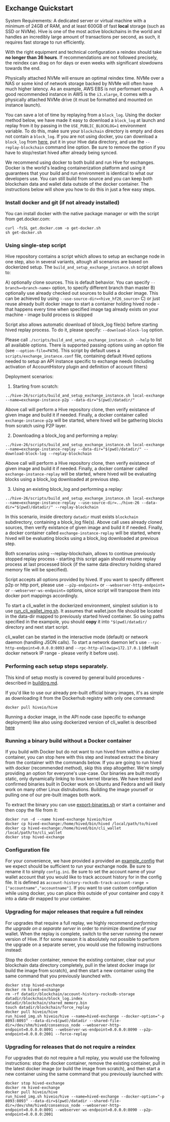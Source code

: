 Exchange Quickstart
-------------------

System Requirements: A dedicated server or virtual machine with a minimum of 24GB of RAM, and at least 600GB of fast **local**  storage (such as SSD or NVMe). Hive is one of the most active blockchains in the world and handles an incredibly large amount of transactions per second, as such, it requires fast storage to run efficiently.

With the right equipment and technical configuration a reindex should take **no longer than 36 hours**.  If recommendations are not followed precisely, the reindex can drag on for days or even weeks with significant slowdowns towards the end.

Physically attached NVMe will ensure an optimal reindex time. NVMe over a NAS or some kind of network storage backed by NVMe will often have much higher latency. As an example, AWS EBS is not performant enough. A good recommended instance in AWS is the `i3.xlarge`, it comes with a physically attached NVMe drive (it must be formatted and mounted on instance launch).

You can save a lot of time by replaying from a `block_log`. Using the docker method below, we have made it easy to download a `block_log` at launch and replay from it by passing in the `USE_PUBLIC_BLOCKLOG=1` environment variable. To do this, make sure your `blockchain` directory is empty and does not contain a `block_log`. If you are not using docker, you can download a `block_log` from [here](https://gtg.openhive.network/get/blockchain), put it in your Hive data directory, and use the `--replay-blockchain` command line option. Be sure to remove the option if you have to stop/restart hived after already being synced.

We recommend using docker to both build and run Hive for exchanges. Docker is the world's leading containerization platform and using it guarantees that your build and run environment is identical to what our developers use. You can still build from source and you can keep both blockchain data and wallet data outside of the docker container. The instructions below will show you how to do this in just a few easy steps.

### Install docker and git (if not already installed)

You can install docker with the native package manager or with the script from get.docker.com:
```
curl -fsSL get.docker.com -o get-docker.sh
sh get-docker.sh
```

### Using single-step script

Hive repository contains a script which allows to setup an exchange node in one step, also in several variants, altough all scenarios are based on dockerized setup. The `build_and_setup_exchange_instance.sh` script allows to:

A) optionally clone sources. This is default behavior. You can specify `--branch=<branch-name>` option, to specify different branch than master
B) optionally use already checked out sources to build a docker image. This can be achieved by using `--use-source-dir=<hive_hf26_source>`
C) or just reuse already built docker image to start a container holding hived node - that happens every time when specified image tag already exists on your machine - image build process is skipped

Script also allows automatic download of block_log file(s) before starting hived replay process. To do it, please specify: `--download-block-log` option.

Please call `./scripts/build_and_setup_exchange_instance.sh --help` to list all available options. There is supported passing options using an option file (see `--option-file=PATH`). 
This script by default uses a `scripts/exchange_instance.conf` file, containing default Hived options needed to setup an API instance specific to exchange needs (including activation of AccountHistory plugin and definition of account filters)

Deployment scenarios:

1) Starting from scratch:

`../hive-26/scripts/build_and_setup_exchange_instance.sh local-exchange --name=exchange-instance-p2p --data-dir="$(pwd)/datadir/"`

Above call will perform a Hive repository clone, then verify existance of given image and build it if needed. Finally, a docker container called `exchange-instance-p2p` will be started, where hived will be gathering blocks from scratch using P2P layer.

2) Downloading a block_log and performing a replay:

`../hive-26/scripts/build_and_setup_exchange_instance.sh local-exchange --name=exchange-instance-replay --data-dir="$(pwd)/datadir/" --download-block-log --replay-blockchain`

Above call will perform a Hive repository clone, then verify existance of given image and build it if needed. Finally, a docker container called `exchange-instance-replay` will be started, where hived will be evaluating blocks using a block_log downloaded at previous step.

3) Using an existing block_log and performing a replay:

`../hive-26/scripts/build_and_setup_exchange_instance.sh local-exchange --name=exchange-instance-replay --use-source-dir=../hive-26 --data-dir="$(pwd)/datadir/" --replay-blockchain`

In this scenario, inside directory `datadir` must exists `blockchain` subdirectory, containing a block_log file(s).
Above call uses already cloned sources, then verify existance of given image and build it if needed. Finally, a docker container called `exchange-instance-replay` will be started, where hived will be evaluating blocks using a block_log downloaded at previous step.

Both scenarios using --replay-blockchain, allows to continue previously stopped replay process - starting this script again should resume replay process at last processed block (if the same data directory holding shared memory file will be specified).

Script accepts all options provided by hived. If you want to specify different p2p or http port, please use `--p2p-endpoint=` or `--webserver-http-endpoint=` or `--webserver-ws-endpoint=` options, since script will transpose them into docker port mappings accordingly.

To start a cli_wallet in the dockerized environment, simplest solution is to use [run_cli_wallet_img.sh](/scripts/run_cli_wallet_img.sh). It assumes that wallet.json file should be located in the data-dir mapped to previously started hived container. So using paths specified in the exampole, you should **copy** it into `"$(pwd)/datadir/` directory and next start script.

cli_wallet can be started in the interactive mode (default) or network daemon (handling JSON calls). To start a network daemon let's use `--rpc-http-endpoint=0.0.0.0:8093` and `--rpc-http-allowip=172.17.0.1` (default docker network IP range - please verify it before use).

### Performing each setup steps separately.

This kind of setup mostly is covered by general build procedures - described in [building.md](/doc/building.md#building-under-docker).

If you'd like to use our already pre-built official binary images, it's as simple as downloading it from the Dockerhub registry with only one command:

```
docker pull hiveio/hive
```

Running a docker image, in the API node case (specific to exhange deployment) like also using dockerized version of cli_wallet is described [here](/README.md#scenarios-of-using-dockerized-hived-assumed-mainnet-configuration)

### Running a binary build without a Docker container

If you build with Docker but do not want to run hived from within a docker container, you can stop here with this step and instead extract the binary from the container with the commands below. If you are going to run hived with docker (recommended method), skip this step altogether. We're simply providing an option for everyone's use-case. Our binaries are built mostly static, only dynamically linking to linux kernel libraries. We have tested and confirmed binaries built in Docker work on Ubuntu and Fedora and will likely work on many other Linux distrubutions. Building the image yourself or pulling one of our pre-built images both work.

To extract the binary you can use [export-binaries.sh](/scripts/export-binaries.sh) or start a container and then copy the file from it:

```
docker run -d --name hived-exchange hiveio/hive
docker cp hived-exchange:/home/hived/bin/hived /local/path/to/hived
docker cp hived-exchange:/home/hived/bin/cli_wallet /local/path/to/cli_wallet
docker stop hived-exchange
```

### Configuration file

For your convenience, we have provided a provided an [example\_config](example\_config.ini) that we expect should be sufficient to run your exchange node. Be sure to rename it to simply `config.ini`. Be sure to set the account name of your wallet account that you would like to track account history for in the config file. It is defined as `account-history-rocksdb-track-account-range = ["accountname","accountname"]`.
If you want to use custom configuration while using docker, you can place this outside of your container and copy it into a data-dir mapped to your container.

### Upgrading for major releases that require a full reindex

For upgrades that require a full replay, we highly recommend *performing the upgrade on a separate server* in order to minimize downtime of your wallet. When the replay is complete, switch to the server running the newer version of Hive. If for some reason it is absolutely not possible to perform the upgrade on a separate server, you would use the following instructions instead:

Stop the docker container, remove the existing container, clear out your blockchain data directory completely, pull in the latest docker image (or build the image from scratch), and then start a new container using the same command that you previously launched with.

```
docker stop hived-exchange
docker rm hived-exchange
rm -rf datadir/blockchain/account-history-rocksdb-storage datadir/blockchain/block_log.index datadir/blockchain/shared_memory.bin
touch datadir/blockchain/force_replay 
docker pull hiveio/hive
run_hived_img.sh hiveio/hive --name=hived-exchange --docker-option="-p 8093:8093" --data-dir=$(pwd)/datadir --shared-file-dir=/dev/shm/hived/consensus_node --webserver-http-endpoint=0.0.0.0:8091 --webserver-ws-endpoint=0.0.0.0:8090 --p2p-endpoint=0.0.0.0:2001 --force-replay
```

### Upgrading for releases that do not require a reindex

For upgrades that do not require a full replay, you would use the following instructions: stop the docker container, remove the existing container, pull in the latest docker image (or build the image from scratch), and then start a new container using the same command that you previously launched with:

```
docker stop hived-exchange
docker rm hived-exchange
docker pull hiveio/hive
run_hived_img.sh hiveio/hive --name=hived-exchange --docker-option="-p 8093:8093" --data-dir=$(pwd)/datadir --shared-file-dir=/dev/shm/hived/consensus_node --webserver-http-endpoint=0.0.0.0:8091 --webserver-ws-endpoint=0.0.0.0:8090 --p2p-endpoint=0.0.0.0:2001 
```
